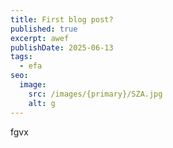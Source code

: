 ```yaml
---
title: First blog post?
published: true
excerpt: awef
publishDate: 2025-06-13
tags:
  - efa
seo:
  image:
    src: /images/{primary}/SZA.jpg
    alt: g
---
```

fgvx
